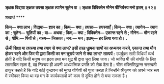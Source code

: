 **ङ्क्षक विद्यया ङ्क्षक तपसा ङ्क्षक त्यागेन श्रुतेन वा ।** **ङ्क्षक विविक्तेन मौनेन षीभिर्यस्य मनो हृतम् ॥ १२॥** 

शब्दार्थ **** 

**किम्—** **क्या लाभ** **; विद्यया—** **ज्ञान का** **; किम्—** **क्या** **; तपसा—** **तपस्याएँ** **; किम्—** **क्या** **; त्यागेन—** **त्याग का** **; श्रुतेन—** **श्रुतियों** **का** **; वा—** **अथवा** **; किम्—** **क्या** **; विविक्तेन—** **एकान्त रहने से** **; मौनेन—** **मौन रहने से** **; षीभि:—** **षियों से** **; यस्य—** **जिसका** **;** **मन:—** **मन** **; हृतम्—** **हर लिया गया हो।** **.** 

**ऊँची शिक्षा या तपस्या तथा त्याग से क्या लाभ? इसी तरह धाॢमक शाषों का अध्ययन** **करने, एकान्त तथा मौन होकर रहने और फिर षी द्वारा किसी का मन चुराये जाने से क्या** **लाभ?** **तात्पर्य :** उपर्युक्त सारी विधियाँ व्यर्थ होती है यदि किसी मनुष्य का हृदय तथा मन क्षुद्र षी द्वारा चुरा लिया जाय। जो व्यक्ति षी की संगति के लिए लालायित रहता है, वह निश्चय ही अपनी आध्यात्मिक प्रगति को रोक देता है। श्रील भक्तिसिद्धान्त सरस्वती ठाकुर कहते है कि यदि कोई वृन्दावन की मुक्त गोपियों की पूजा करता है जिन्होंने श्रीकृष्ण को अपने जार रूप में स्वीकार किया था वह मन के कार्यकलापों को काम से दूषित होने से बचा सकता है।  